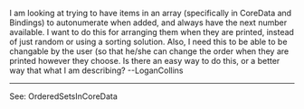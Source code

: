 I am looking at trying to have items in an array (specifically in CoreData and Bindings) to autonumerate when added, and always have the next number available. I want to do this for arranging them when they are printed, instead of just random or using a sorting solution. Also, I need this to be able to be changable by the user (so that he/she can change the order when they are printed however they choose. Is there an easy way to do this, or a better way that what I am describing? --LoganCollins

----

See: OrderedSetsInCoreData
